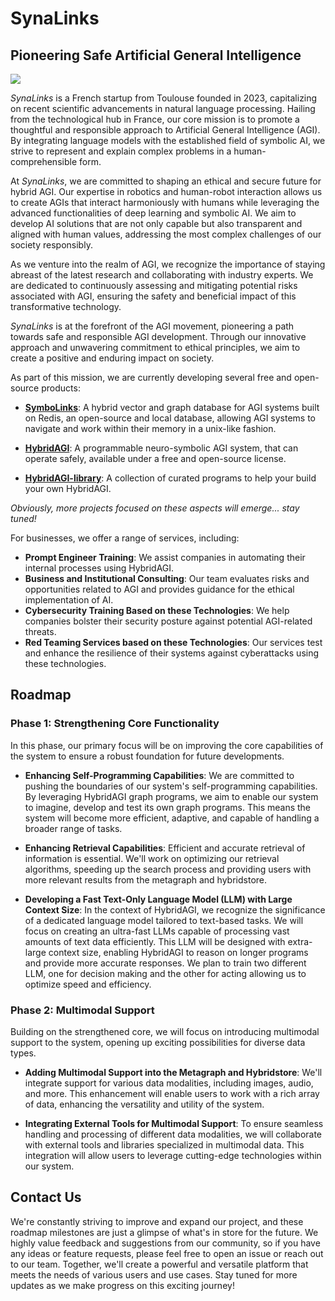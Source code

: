 # SynaLinks
## Pioneering Safe Artificial General Intelligence
[![](https://dcbadge.vercel.app/api/server/zM2rEfsqxj)](https://discord.gg/zM2rEfsqxj)

*SynaLinks* is a French startup from Toulouse founded in 2023, capitalizing on recent scientific advancements in natural language processing. Hailing from the technological hub in France, our core mission is to promote a thoughtful and responsible approach to Artificial General Intelligence (AGI). By integrating language models with the established field of symbolic AI, we strive to represent and explain complex problems in a human-comprehensible form.

At *SynaLinks*, we are committed to shaping an ethical and secure future for hybrid AGI. Our expertise in robotics and human-robot interaction allows us to create AGIs that interact harmoniously with humans while leveraging the advanced functionalities of deep learning and symbolic AI. We aim to develop AI solutions that are not only capable but also transparent and aligned with human values, addressing the most complex challenges of our society responsibly.

As we venture into the realm of AGI, we recognize the importance of staying abreast of the latest research and collaborating with industry experts. We are dedicated to continuously assessing and mitigating potential risks associated with AGI, ensuring the safety and beneficial impact of this transformative technology.

*SynaLinks* is at the forefront of the AGI movement, pioneering a path towards safe and responsible AGI development. Through our innovative approach and unwavering commitment to ethical principles, we aim to create a positive and enduring impact on society.

As part of this mission, we are currently developing several free and open-source products:

- **[SymboLinks](https://github.com/SynaLinks/SymboLinks)**: A hybrid vector and graph database for AGI systems built on Redis, an open-source and local database, allowing AGI systems to navigate and work within their memory in a unix-like fashion.

- **[HybridAGI](https://github.com/SynaLinks/HybridAGI)**: A programmable neuro-symbolic AGI system, that can operate safely, available under a free and open-source license.

- **[HybridAGI-library](https://github.com/SynaLinks/HybridAGI-library)**: A collection of curated programs to help your build your own HybridAGI.

*Obviously, more projects focused on these aspects will emerge... stay tuned!*

For businesses, we offer a range of services, including:

- **Prompt Engineer Training**: We assist companies in automating their internal processes using HybridAGI.
- **Business and Institutional Consulting**: Our team evaluates risks and opportunities related to AGI and provides guidance for the ethical implementation of AI.
- **Cybersecurity Training Based on these Technologies**: We help companies bolster their security posture against potential AGI-related threats.
- **Red Teaming Services based on these Technologies**: Our services test and enhance the resilience of their systems against cyberattacks using these technologies.

## Roadmap

### Phase 1: Strengthening Core Functionality

In this phase, our primary focus will be on improving the core capabilities of the system to ensure a robust foundation for future developments.

- **Enhancing Self-Programming Capabilities**:
We are committed to pushing the boundaries of our system's self-programming capabilities. By leveraging HybridAGI graph programs, we aim to enable our system to imagine, develop and test its own graph programs. This means the system will become more efficient, adaptive, and capable of handling a broader range of tasks.

- **Enhancing Retrieval Capabilities**:
Efficient and accurate retrieval of information is essential. We'll work on optimizing our retrieval algorithms, speeding up the search process and providing users with more relevant results from the metagraph and hybridstore.

- **Developing a Fast Text-Only Language Model (LLM) with Large Context Size**:
In the context of HybridAGI, we recognize the significance of a dedicated language model tailored to text-based tasks. We will focus on creating an ultra-fast LLMs capable of processing vast amounts of text data efficiently. This LLM will be designed with extra-large context size, enabling HybridAGI to reason on longer programs and provide more accurate responses. We plan to train two different LLM, one for decision making and the other for acting allowing us to optimize speed and efficiency.

### Phase 2: Multimodal Support

Building on the strengthened core, we will focus on introducing multimodal support to the system, opening up exciting possibilities for diverse data types.

- **Adding Multimodal Support into the Metagraph and Hybridstore**:
We'll integrate support for various data modalities, including images, audio, and more. This enhancement will enable users to work with a rich array of data, enhancing the versatility and utility of the system.

- **Integrating External Tools for Multimodal Support**:
To ensure seamless handling and processing of different data modalities, we will collaborate with external tools and libraries specialized in multimodal data. This integration will allow users to leverage cutting-edge technologies within our system.

## Contact Us

We're constantly striving to improve and expand our project, and these roadmap milestones are just a glimpse of what's in store for the future. We highly value feedback and suggestions from our community, so if you have any ideas or feature requests, please feel free to open an issue or reach out to our team. Together, we'll create a powerful and versatile platform that meets the needs of various users and use cases. Stay tuned for more updates as we make progress on this exciting journey!
